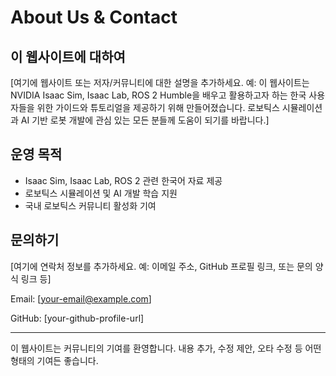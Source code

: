 # About Us & Contact

<!--
    A.  **About Us/Contact**
        *   (Placeholder for user to fill in details about themselves or the site's mission).
        *   Contact method (e.g., email address or link to a contact form service).
-->

## 이 웹사이트에 대하여

[여기에 웹사이트 또는 저자/커뮤니티에 대한 설명을 추가하세요. 예: 이 웹사이트는 NVIDIA Isaac Sim, Isaac Lab, ROS 2 Humble을 배우고 활용하고자 하는 한국 사용자들을 위한 가이드와 튜토리얼을 제공하기 위해 만들어졌습니다. 로보틱스 시뮬레이션과 AI 기반 로봇 개발에 관심 있는 모든 분들께 도움이 되기를 바랍니다.]

## 운영 목적

* Isaac Sim, Isaac Lab, ROS 2 관련 한국어 자료 제공
* 로보틱스 시뮬레이션 및 AI 개발 학습 지원
* 국내 로보틱스 커뮤니티 활성화 기여

## 문의하기

[여기에 연락처 정보를 추가하세요. 예: 이메일 주소, GitHub 프로필 링크, 또는 문의 양식 링크 등]

Email: [your-email@example.com]

GitHub: [your-github-profile-url]

---
이 웹사이트는 커뮤니티의 기여를 환영합니다. 내용 추가, 수정 제안, 오타 수정 등 어떤 형태의 기여든 좋습니다.

